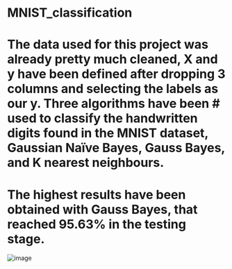 # MNIST_classification
# The data used for this project was already pretty much cleaned, X and y have been defined after dropping 3 columns and selecting the labels as our y. Three algorithms have been # used to classify the handwritten digits found in the MNIST dataset, Gaussian Naïve Bayes, Gauss Bayes, and K nearest neighbours.
# The highest results have been obtained with Gauss Bayes, that reached 95.63% in the testing stage.
![image](https://user-images.githubusercontent.com/82373093/135298626-82041e61-44c6-4448-894f-fb2b940521d4.png)

